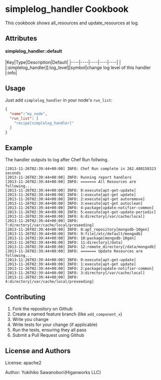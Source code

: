 simplelog_handler Cookbook
==========================

This cookbook shows all_resources and update_resources at log.


Attributes
----------

#### simplelog_handler::default

|Key|Type|Description|Default|
|----|----|----|----|----|
|[:simplelog_handler][:log_level]|symbol|change log level of this handler |:info|


Usage
-----

Just add `simplelog_handler` in your node's `run_list`:

```json
{
  "name":"my_node",
  "run_list": [
    "recipe[simplelog_handler]"
  ]
}
```

Example
----

The handler outputs to log after Chef Run follwing.

```
[2013-11-26T02:39:44+00:00] INFO: Chef Run complete in 262.480158323 seconds       
[2013-11-26T02:39:44+00:00] INFO: Running report handlers       
[2013-11-26T02:39:44+00:00] INFO: ======= All Resources are following...       
[2013-11-26T02:39:44+00:00] INFO: 0:execute[apt-get-update]       
[2013-11-26T02:39:44+00:00] INFO: 1:execute[apt-get update]       
[2013-11-26T02:39:44+00:00] INFO: 2:execute[apt-get autoremove]       
[2013-11-26T02:39:44+00:00] INFO: 3:execute[apt-get autoclean]       
[2013-11-26T02:39:44+00:00] INFO: 4:package[update-notifier-common]       
[2013-11-26T02:39:44+00:00] INFO: 5:execute[apt-get-update-periodic]       
[2013-11-26T02:39:44+00:00] INFO: 6:directory[/var/cache/local]       
[2013-11-26T02:39:44+00:00] INFO: 7:directory[/var/cache/local/preseeding]       
[2013-11-26T02:39:44+00:00] INFO: 8:apt_repository[mongodb-10gen]       
[2013-11-26T02:39:44+00:00] INFO: 9:file[/etc/default/mongodb]       
[2013-11-26T02:39:44+00:00] INFO: 10:package[mongodb-10gen]       
[2013-11-26T02:39:44+00:00] INFO: 11:directory[/data]       
[2013-11-26T02:39:44+00:00] INFO: 12:remote_directory[/data/mongodb]       
[2013-11-26T02:39:44+00:00] INFO: ======= Update Resources are following...       
[2013-11-26T02:39:44+00:00] INFO: 0:execute[apt-get-update]       
[2013-11-26T02:39:44+00:00] INFO: 1:execute[apt-get update]       
[2013-11-26T02:39:44+00:00] INFO: 2:package[update-notifier-common]       
[2013-11-26T02:39:44+00:00] INFO: 3:directory[/var/cache/local]       
[2013-11-26T02:39:44+00:00] INFO: 4:directory[/var/cache/local/preseeding]       
```


Contributing
------------

1. Fork the repository on Github
2. Create a named feature branch (like `add_component_x`)
3. Write you change
4. Write tests for your change (if applicable)
5. Run the tests, ensuring they all pass
6. Submit a Pull Request using Github

License and Authors
-------------------

License: apache2

Author: Yukihiko Sawanobori(Higanworks LLC)
